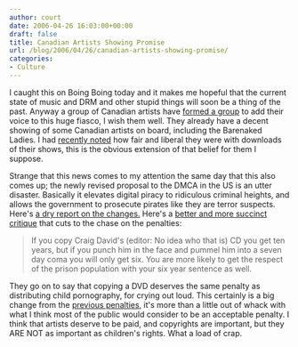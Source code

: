 ```yaml
---
author: court
date: 2006-04-26 16:03:00+00:00
draft: false
title: Canadian Artists Showing Promise
url: /blog/2006/04/26/canadian-artists-showing-promise/
categories:
- Culture
---
```


I caught this on Boing Boing today and it makes me hopeful that the current state of music and DRM and other stupid things will soon be a thing of the past.  Anyway a group of Canadian artists have [formed a group](http://www.musiccreators.ca/) to add their voice to this huge fiasco, I wish them well.  They already have a decent showing of some Canadian artists on board, including the Barenaked Ladies.  I had [recently noted](http://www.vallentyne.com/blog/archives/2005/11/barenaked_ladie.html) how fair and liberal they were with downloads of their shows, this is the obvious extension of that belief for them I suppose.

Strange that this news comes to my attention the same day that this also comes up; the newly revised proposal to the DMCA in the US is an utter disaster.  Basically it elevates digital piracy to ridiculous criminal heights, and allows the government to prosecute pirates like they are terror suspects.  Here's [a dry report on the changes.](http://news.com.com/2100-1028_3-6064016.html)  Here's a [better and more succinct critique](http://www.theinquirer.net/?article=31256) that cuts to the chase on the penalties: 


<blockquote>If you copy Craig David's (editor: No idea who that is) CD you get ten years, but if you punch him in the face and pummel him into a seven day coma you will only get six. You are more likely to get the respect of the prison population with your six year sentence as well.</blockquote>



They go on to say that copying a DVD deserves the same penalty as distributing child pornography, for crying out loud.  This certainly is a big change from the [previous penalties](http://www.vallentyne.com/blog/archives/2005/03/another_post_in.html), it's more than a little out of whack with what I think most of the public would consider to be an acceptable penalty.  I think that artists deserve to be paid, and copyrights are important, but they ARE NOT as important as children's rights.  What a load of crap.
